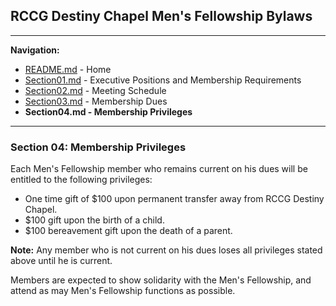 ## RCCG Destiny Chapel Men's Fellowship Bylaws
___________________________________________________________________________________________________________________
**Navigation:**
- [README.md](README.md) - Home
- [Section01.md](Section01.md) - Executive Positions and Membership Requirements
- [Section02.md](Section02.md) - Meeting Schedule
- [Section03.md](Section03.md) - Membership Dues
- **Section04.md - Membership Privileges**

___________________________________________________________________________________________________________________
### Section 04: Membership Privileges

Each Men's Fellowship member who remains current on his dues will be entitled to the following privileges:
- One time gift of $100 upon permanent transfer away from RCCG Destiny Chapel.
- $100 gift upon the birth of a child.
- $100 bereavement gift upon the death of a parent.

**Note:** Any member who is not current on his dues loses all privileges stated above until he is current.

Members are expected to show solidarity with the Men's Fellowship, and attend as may Men's Fellowship functions as possible.

